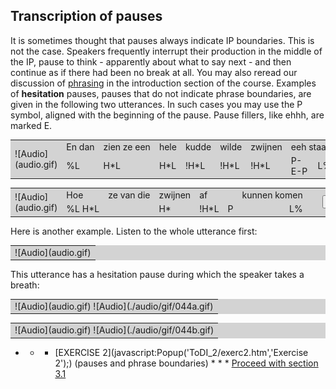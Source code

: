 Transcription of pauses
-----------------------

It is sometimes thought that pauses always indicate IP boundaries. This is not the case. Speakers frequently interrupt their production in the middle of the IP, pause to think - apparently about what to say next - and then continue as if there had been no break at all. You may also reread our discussion of [phrasing](about4.htm) in the introduction section of the course. Examples of **hesitation** pauses, pauses that do not indicate phrase boundaries, are given in the following two utterances. In such cases you may use the P symbol, aligned with the beginning of the pause. Pause fillers, like ehhh, are marked E.

<table bgcolor="lightgrey" border="0" cellpadding="4" cellspacing="0" width="40" onclick="play_sound('./audio/050g')">

<tbody>

<tr>

<td rowspan="2">![Audio](audio.gif)</td>

<td>En dan</td>

<td colspan="2">zien ze een</td>

<td>hele</td>

<td>kudde</td>

<td>wilde</td>

<td>zwijnen</td>

<td colspan="2">eeh staan</td>

<td align="center" rowspan="2" width="40"> </td>

<td align="center" rowspan="2"><input type="button" name="help" value=" Contour " onclick="HintsWindow('F0-contour','<IMG SRC= audio/gif/050g.gif>',1,535,200)"></td>

</tr>

<tr>

<td>%L</td>

<td>H*L</td>

<td> </td>

<td>H*L</td>

<td>!H*L</td>

<td>!H*L</td>

<td>!H*L</td>

<td>P-E-P</td>

<td align="RIGHT">L%</td>

</tr>

</tbody>

</table>

<table bgcolor="lightgrey" border="0" cellpadding="4" cellspacing="0" width="40" onclick="play_sound('./audio/051')">

<tbody>

<tr>

<td rowspan="2" width="40">![Audio](audio.gif)</td>

<td>Hoe</td>

<td>ze van die</td>

<td>zwijnen</td>

<td>af</td>

<td> </td>

<td>kunnen komen</td>

<td align="center" rowspan="2" width="40"> </td>

<td align="center" rowspan="2"><input type="button" name="help" value=" Contour " onclick="HintsWindow('F0-contour','<IMG SRC= audio/gif/051.gif>',1,515,200)"></td>

</tr>

<tr>

<td>%L H*L</td>

<td> </td>

<td>H*</td>

<td>!H*L</td>

<td>P</td>

<td align="RIGHT">L%</td>

</tr>

</tbody>

</table>

Here is another example. Listen to the whole utterance first:

<table bgcolor="lightgrey" border="0" cellpadding="4" onclick="play_sound('./audio/044ab')">

<tbody>

<tr>

<td>![Audio](audio.gif)</td>

</tr>

</tbody>

</table>

This utterance has a hesitation pause during which the speaker takes a breath:

<table bgcolor="lightgrey" border="0" cellpadding="0" cellspacing="0" onclick="play_sound('./audio/044a')">

<tbody>

<tr>

<td>![Audio](audio.gif) ![Audio](./audio/gif/044a.gif)</td>

</tr>

</tbody>

</table>

<table bgcolor="lightgrey" border="0" cellpadding="0" cellspacing="0" onclick="play_sound('./audio/044b')">

<tbody>

<tr>

<td>![Audio](audio.gif) ![Audio](./audio/gif/044b.gif)</td>

</tr>

</tbody>

</table>

* * * [EXERCISE 2](javascript:Popup('ToDI_2/exerc2.htm','Exercise 2');) (pauses and phrase boundaries) * * * [Proceed with section 3.1](init1.htm)</font>